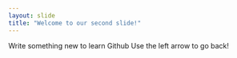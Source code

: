 ```yaml
---
layout: slide
title: "Welcome to our second slide!"
---
```

Write something new to learn Github
Use the left arrow to go back!
